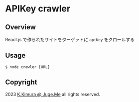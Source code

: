 # APIKey crawler

## Overview

React.js で作られたサイトをターゲットに `apiKey` をクロールする


## Usage

`$ node crawler [URL]`


## Copyright

2023 [K.Kimura @ Juge.Me](https://github.com/dotnsf) all rights reserved.
